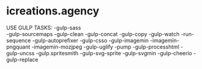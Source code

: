 # icreations.agency
 USE GULP TASKS: 
      -gulp-sass <br> 
      -gulp-sourcemaps
      -gulp-clean
      -gulp-concat
      -gulp-copy
      -gulp-watch
      -run-sequence
      -gulp-autoprefixer
      -gulp-csso
      -gulp-imagemin
      -imagemin-pngquant
      -imagemin-mozjpeg
      -gulp-uglify
      -pump
      -gulp-processhtml
      -gulp-uncss
      -gulp.spritesmith
      -gulp-svg-sprite
      -gulp-svgmin
      -gulp-cheerio
      -gulp-replace
  
